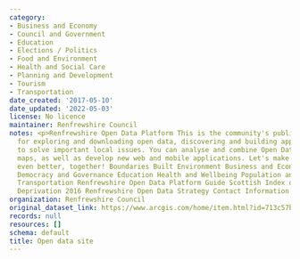 ```yaml
---
category:
- Business and Economy
- Council and Government
- Education
- Elections / Politics
- Food and Environment
- Health and Social Care
- Planning and Development
- Tourism
- Transportation
date_created: '2017-05-10'
date_updated: '2022-05-03'
license: No licence
maintainer: Renfrewshire Council
notes: <p>Renfrewshire Open Data Platform This is the community's public platform
  for exploring and downloading open data, discovering and building apps, and engaging
  to solve important local issues. You can analyse and combine Open Datasets using
  maps, as well as develop new web and mobile applications. Let's make our great community
  even better, together! Boundaries Built Environment Business and Economy Community
  Democracy and Governance Education Health and Wellbeing Population and Society Tourism
  Transportation Renfrewshire Open Data Platform Guide Scottish Index of Multiple
  Deprivation 2016 Renfrewshire Open Data Strategy Contact Information danny.mcallion@renfrewshire.gov.uk</p>
organization: Renfrewshire Council
original_dataset_link: https://www.arcgis.com/home/item.html?id=713c57b0af4a414783366ad9321e4f91
records: null
resources: []
schema: default
title: Open data site
---
```

